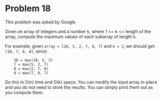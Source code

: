# Problem 18

 This problem was asked by Google.

Given an array of integers and a number k, where 1 <= k <= length of the array, compute the maximum values of each subarray of length k.

For example, given ```array = [10, 5, 2, 7, 8, 7]``` and ```k = 3```, we should get: ```[10, 7, 8, 8]```, since:
```
    10 = max(10, 5, 2)
    7 = max(5, 2, 7)
    8 = max(2, 7, 8)
    8 = max(7, 8, 7) 
```
Do this in O(n) time and O(k) space. You can modify the input array in-place and you do not need to store the results. You can simply print them out as you compute them.